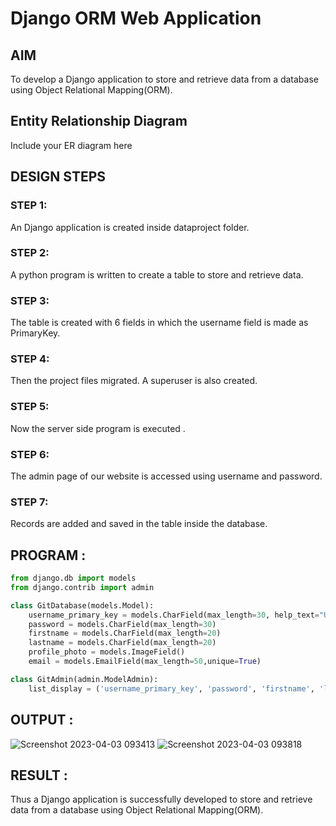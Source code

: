 # Django ORM Web Application

## AIM
To develop a Django application to store and retrieve data from a database using Object Relational Mapping(ORM).

## Entity Relationship Diagram

Include your ER diagram here

## DESIGN STEPS

### STEP 1:
An Django application is created inside dataproject folder.

### STEP 2:
A python program is written to create a table to store and retrieve data.

### STEP 3:
The table is created with 6 fields in which the username field is made as PrimaryKey.

### STEP 4:
Then the project files migrated. A superuser is also created.

### STEP 5:
Now the server side program is executed .

### STEP 6:
The admin page of our website is accessed using username and password.

### STEP 7:
Records are added and saved in the table inside the database.
## PROGRAM :
```python
from django.db import models
from django.contrib import admin

class GitDatabase(models.Model):
    username_primary_key = models.CharField(max_length=30, help_text="User name must be unique", primary_key=True,unique=True)
    password = models.CharField(max_length=30)
    firstname = models.CharField(max_length=20)
    lastname = models.CharField(max_length=20)
    profile_photo = models.ImageField()
    email = models.EmailField(max_length=50,unique=True)

class GitAdmin(admin.ModelAdmin):
    list_display = ('username_primary_key', 'password', 'firstname', 'lastname','profile_photo','email')
```

## OUTPUT :
![Screenshot 2023-04-03 093413](https://user-images.githubusercontent.com/119407186/229409652-65284a28-14cb-4859-82e6-f77dc082b942.png)
![Screenshot 2023-04-03 093818](https://user-images.githubusercontent.com/119407186/229409668-6a0f2f68-fab0-4585-b2e5-fd2187b1bfde.png)
## RESULT :
Thus a Django application is successfully developed to store and retrieve data from a database using Object Relational Mapping(ORM).
